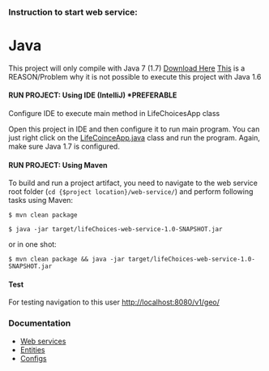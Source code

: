 ### Instruction to start web service:

Java
====
This project will only compile with Java 7 (1.7) [Download Here](http://www.oracle.com/technetwork/java/javase/downloads/jdk7-downloads-1880260.html)
[This](https://github.com/spring-projects/spring-boot/pull/497) is a REASON/Problem why it is not possible to execute this project with Java 1.6

#### RUN PROJECT: Using IDE (IntelliJ) *PREFERABLE
Configure IDE to execute main method in LifeChoicesApp class

Open this project in IDE and then configure it to run main program. You can just right click on the [LifeCoinceApp.java](https://github.com/cmpe273-indexzero/life-choices-WS/blob/master/src/main/java/edu/sjsu/cmpe283/lifechoices/LifeChoicesApp.java) class and run the program. Again, make sure Java 1.7 is configured.

#### RUN PROJECT: Using Maven
To build and run a project artifact, you need to navigate to the web service root folder (`cd {$project location}/web-service/`) and perform following tasks using Maven:

`$ mvn clean package`

`$ java -jar target/lifeChoices-web-service-1.0-SNAPSHOT.jar`

or in one shot:

`$ mvn clean package && java -jar target/lifeChoices-web-service-1.0-SNAPSHOT.jar`



#### Test
For testing navigation to this user [http://localhost:8080/v1/geo/](http://localhost:8080/v1/geo/)

### Documentation
- [Web services](https://github.com/cmpe273-indexzero/life-choices-WS/tree/master/src/main/java/edu/sjsu/cmpe283/lifechoices/webservices)
- [Entities](https://github.com/cmpe273-indexzero/life-choices-WS/tree/master/src/main/java/edu/sjsu/cmpe283/lifechoices/entities)
- [Configs](https://github.com/cmpe273-indexzero/life-choices-WS/tree/master/src/main/java/edu/sjsu/cmpe283/lifechoices/config)




